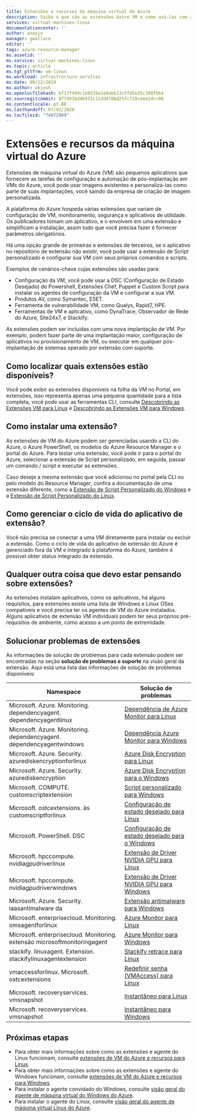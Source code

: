 ```yaml
---
title: Extensões e recursos da máquina virtual do Azure
description: Saiba o que são as extensões Azure VM e como usá-las com as máquinas virtuais do Azure
services: virtual-machines-linux
documentationcenter: ''
author: axayjo
manager: gwallace
editor: ''
tags: azure-resource-manager
ms.assetid: ''
ms.service: virtual-machines-linux
ms.topic: article
ms.tgt_pltfrm: vm-linux
ms.workload: infrastructure-services
ms.date: 09/12/2019
ms.author: akjosh
ms.openlocfilehash: bf17f499c1e8339a1e9abb13cffd5e35c390f564
ms.sourcegitcommit: 877491bd46921c11dd478bd25fc718ceee2dcc08
ms.contentlocale: pt-BR
ms.lasthandoff: 07/02/2020
ms.locfileid: "74072969"
---
```

# <a name="azure-virtual-machine-extensions-and-features"></a>Extensões e recursos da máquina virtual do Azure
Extensões de máquina virtual do Azure (VM) são pequenos aplicativos que fornecem as tarefas de configuração e automação de pós-implantação em VMs do Azure, você pode usar imagens existentes e personalizá-las como parte de suas implantações, você saindo da empresa de criação de imagem personalizada.

A plataforma do Azure hospeda várias extensões que variam de configuração de VM, monitoramento, segurança e aplicativos de utilidade. Os publicadores tomam um aplicativo, e o envolvem em uma extensão e simplificam a instalação, assim tudo que você precisa fazer é fornecer parâmetros obrigatórios. 

 Há uma opção grande de primeiras e extensões de terceiros, se o aplicativo no repositório de extensão não existir, você pode usar a extensão de Script personalizado e configurar sua VM com seus próprios comandos e scripts.

Exemplos de cenários-chave cujas extensões são usadas para:
* Configuração da VM, você pode usar a DSC (Configuração de Estado Desejado) do Powershell, Extensões Chef, Puppet e Custom Script para instalar os agentes de configuração da VM e configurar a sua VM. 
* Produtos AV, como Symantec, ESET.
* Ferramenta de vulnerabilidade VM, como Qualys, Rapid7, HPE.
* Ferramentas de VM e aplicativo, como DynaTrace, Observador de Rede do Azure, Site24x7, e Stackify.

As extensões podem ser incluídas com uma nova implantação de VM. Por exemplo, podem fazer parte de uma implantação maior, configuração de aplicativos no provisionamento de VM, ou executar em qualquer pós-implantação de sistemas operado por  extensão com suporte.

## <a name="how-can-i-find-what-extensions-are-available"></a>Como localizar quais extensões estão disponíveis?
Você pode exibir as extensões disponíveis na folha da VM no Portal, em extensões, isso representa apenas uma pequena quantidade para a lista completa, você pode usar as ferramentas CLI, consulte [Descobrindo as Extensões VM para Linux](features-linux.md) e [ Descobrindo as Extensões VM para Windows](features-windows.md).

## <a name="how-can-i-install-an-extension"></a>Como instalar uma extensão?
As extensões de VM do Azure podem ser gerenciadas usando a CLI do Azure, o Azure PowerShell, os modelos do Azure Resource Manager e o portal do Azure. Para testar uma extensão, você pode ir para o portal do Azure, selecionar a extensão de Script personalizado, em seguida, passar um comando / script e executar as extensões.

Caso deseje a mesma extensão que você adicionou no portal pela CLI ou pelo modelo do Resource Manager, confira a documentação de uma extensão diferente, como a [Extensão de Script Personalizado do Windows](custom-script-windows.md) e a [Extensão de Script Personalizado do Linux](custom-script-linux.md).

## <a name="how-do-i-manage-extension-application-lifecycle"></a>Como gerenciar o ciclo de vida do aplicativo de extensão?
Você não precisa se conectar a uma VM diretamente para instalar ou excluir a extensão. Como o ciclo de vida do aplicativo de extensão do Azure é gerenciado fora da VM e integrado à plataforma do Azure, também é possível obter status integrado da extensão.

## <a name="anything-else-i-should-be-thinking-about-for-extensions"></a>Qualquer outra coisa que devo estar pensando sobre extensões?
As extensões instalam aplicativos, como os aplicativos, há alguns requisitos, para extensões existe uma lista de Windows e Linux OSes compatíveis e você  precisa ter os agentes de VM do Azure instalados. Alguns aplicativos de extensão VM individuais podem ter seus próprios pré-requisitos de ambiente, como acesso a um ponto de extremidade.

## <a name="troubleshoot-extensions"></a>Solucionar problemas de extensões

As informações de solução de problemas para cada extensão podem ser encontradas na seção **solução de problemas e suporte** na visão geral da extensão. Aqui está uma lista das informações de solução de problemas disponíveis:

| Namespace | Solução de problemas |
|-----------|-----------------|
| Microsoft. Azure. Monitoring. dependencyagent. dependencyagentlinux | [Dependência de Azure Monitor para Linux](agent-dependency-linux.md#troubleshoot-and-support) |
| Microsoft. Azure. Monitoring. dependencyagent. dependencyagentwindows | [Dependência Azure Monitor para Windows](agent-dependency-windows.md#troubleshoot-and-support) |
| Microsoft. Azure. Security. azurediskencryptionforlinux | [Azure Disk Encryption para Linux](azure-disk-enc-linux.md#troubleshoot-and-support) |
| Microsoft. Azure. Security. azurediskencryption | [Azure Disk Encryption para o Windows](azure-disk-enc-windows.md#troubleshoot-and-support) |
| Microsoft. COMPUTE. customscriptextension | [Script personalizado para Windows](custom-script-windows.md#troubleshoot-and-support) |
| Microsoft. ostcextensions. às customscriptforlinux | [Configuração de estado desejado para Linux](dsc-linux.md#troubleshoot-and-support) |
| Microsoft. PowerShell. DSC | [Configuração de estado desejado para o Windows](dsc-windows.md#troubleshoot-and-support) |
| Microsoft. hpccompute. nvidiagpudriverlinux | [Extensão de Driver NVIDIA GPU para Linux](hpccompute-gpu-linux.md#troubleshoot-and-support) |
| Microsoft. hpccompute. nvidiagpudriverwindows | [Extensão de Driver NVIDIA GPU para Windows](hpccompute-gpu-windows.md#troubleshoot-and-support) |
| Microsoft. Azure. Security. iaasantimalware da | [Extensão antimalware para Windows](iaas-antimalware-windows.md#troubleshoot-and-support) |
| Microsoft. enterprisecloud. Monitoring. omsagentforlinux | [Azure Monitor para Linux](oms-linux.md#troubleshoot-and-support)
| Microsoft. enterprisecloud. Monitoring. extensão microsoftmonitoringagent | [Azure Monitor para Windows](oms-windows.md#troubleshoot-and-support) |
| stackify. linuxagent. Extension. stackifylinuxagentextension | [Stackify retrace para Linux](stackify-retrace-linux.md#troubleshoot-and-support) |
| vmaccessforlinux. Microsoft. ostcextensions | [Redefinir senha (VMAccess) para Linux](vmaccess.md#troubleshoot-and-support) |
| Microsoft. recoveryservices. vmsnapshot | [Instantâneo para Linux](vmsnapshot-linux.md#troubleshoot-and-support) |
| Microsoft. recoveryservices. vmsnapshot | [Instantâneo para Windows](vmsnapshot-windows.md#troubleshoot-and-support) |


## <a name="next-steps"></a>Próximas etapas
* Para obter mais informações sobre como as extensões e agente do Linux funcionam, consulte [extensões de VM do Azure e recursos para Linux](features-linux.md).
* Para obter mais informações sobre como as extensões e agente do Windows funcionam, consulte [extensões de VM do Azure e recursos para Windows](features-windows.md).  
* Para instalar o agente convidado do Windows, consulte [visão geral do agente de máquina virtual do Windows do Azure](agent-windows.md).  
* Para instalar o agente do Linux, consulte [visão geral do agente de máquina virtual Linux do Azure](agent-linux.md).  

